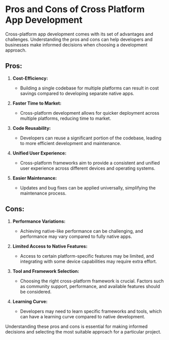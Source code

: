 # Pros and Cons of Cross Platform App Development

Cross-platform app development comes with its set of advantages and challenges. Understanding the pros and cons can help developers and businesses make informed decisions when choosing a development approach.

## Pros:

1. **Cost-Efficiency:**

   - Building a single codebase for multiple platforms can result in cost savings compared to developing separate native apps.

2. **Faster Time to Market:**

   - Cross-platform development allows for quicker deployment across multiple platforms, reducing time to market.

3. **Code Reusability:**

   - Developers can reuse a significant portion of the codebase, leading to more efficient development and maintenance.

4. **Unified User Experience:**

   - Cross-platform frameworks aim to provide a consistent and unified user experience across different devices and operating systems.

5. **Easier Maintenance:**
   - Updates and bug fixes can be applied universally, simplifying the maintenance process.

## Cons:

1. **Performance Variations:**

   - Achieving native-like performance can be challenging, and performance may vary compared to fully native apps.

2. **Limited Access to Native Features:**

   - Access to certain platform-specific features may be limited, and integrating with some device capabilities may require extra effort.

3. **Tool and Framework Selection:**

   - Choosing the right cross-platform framework is crucial. Factors such as community support, performance, and available features should be considered.

4. **Learning Curve:**
   - Developers may need to learn specific frameworks and tools, which can have a learning curve compared to native development.

Understanding these pros and cons is essential for making informed decisions and selecting the most suitable approach for a particular project.
